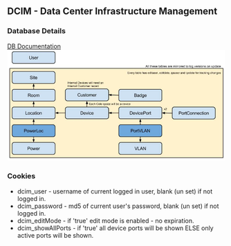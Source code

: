 ## DCIM - Data Center Infrastructure Management

### Database Details
[DB Documentation](documentation/database_structure.md)
![DCIM DC Visual Diagram](/documentation/dcim_db_visual.jpg)

### Cookies
- dcim_user - username of current logged in user, blank (un set) if not logged in.
- dcim_password - md5 of current user's password, blank (un set) if not logged in.
- dcim_editMode - if 'true' edit mode is enabled - no expiration.
- dcim_showAllPorts - if 'true' all device ports will be shown ELSE only active ports will be shown.